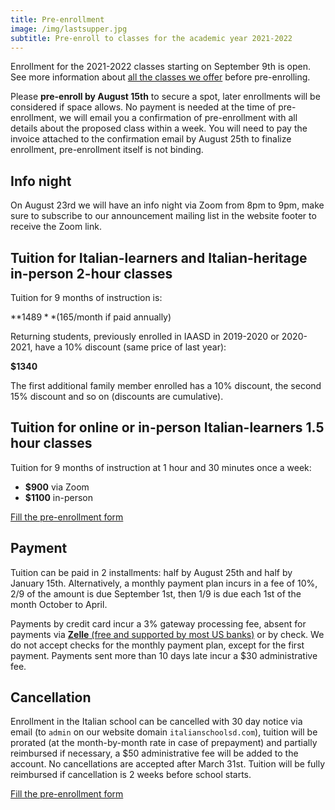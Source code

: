 ```yaml
---
title: Pre-enrollment
image: /img/lastsupper.jpg
subtitle: Pre-enroll to classes for the academic year 2021-2022
---
```


Enrollment for the 2021-2022 classes starting on September 9th is open.
See more information about [all the classes we offer](/classes) before pre-enrolling.

Please **pre-enroll by August 15th** to secure a spot, later enrollments will be considered if space allows.
No payment is needed at the time of pre-enrollment, we will email you a confirmation of pre-enrollment with all details
about the proposed class within a week.
You will need to pay the invoice attached to the confirmation email by August 25th to finalize enrollment, pre-enrollment itself is not binding.

## Info night

On August 23rd we will have an info night via Zoom from 8pm to 9pm, make sure to subscribe to our announcement mailing list in the website footer to receive the Zoom link.

## Tuition for Italian-learners and Italian-heritage in-person 2-hour classes

Tuition for 9 months of instruction is:

**$1489** ($165/month if paid annually)

Returning students, previously enrolled in IAASD in 2019-2020 or 2020-2021, have a 10% discount (same price of last year):

**$1340**

The first additional family member enrolled has a 10% discount, the second 15% discount and so on (discounts are cumulative).

## Tuition for online or in-person Italian-learners 1.5 hour classes

Tuition for 9 months of instruction at 1 hour and 30 minutes once a week:

* **$900** via Zoom
* **$1100** in-person

<div class="tc">
<a href="https://forms.gle/ESaASFqNxkq27KCz7" class="btn raise">Fill the pre-enrollment form</a>
</div>

## Payment

Tuition can be paid in 2 installments: half by August 25th and half by January 15th.
Alternatively, a monthly payment plan incurs in a fee of 10%, 2/9 of the amount is due September 1st, then 1/9 is due each 1st of the month October to April.

Payments by credit card incur a 3% gateway processing fee, absent for payments via [**Zelle** (free and supported by most US banks)](https://www.zellepay.com/get-started) or by check. We do not accept checks for the monthly payment plan, except for the first payment.
Payments sent more than 10 days late incur a $30 administrative fee.

## Cancellation

Enrollment in the Italian school can be cancelled with 30 day notice via email (to `admin` on our website domain `italianschoolsd.com`), tuition will be prorated (at the month-by-month rate in case of prepayment) and partially reimbursed if necessary, a $50 administrative fee will be added to the account. No cancellations are accepted after March 31st.
Tuition will be fully reimbursed if cancellation is 2 weeks before school starts.

<div class="tc">
<a href="https://forms.gle/ESaASFqNxkq27KCz7" class="btn raise">Fill the pre-enrollment form</a>
</div>
